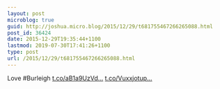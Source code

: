 ```yaml
---
layout: post
microblog: true
guid: http://joshua.micro.blog/2015/12/29/t681755467266265088.html
post_id: 36424
date: 2015-12-29T19:35:44+1100
lastmod: 2019-07-30T17:41:26+1100
type: post
url: /2015/12/29/t681755467266265088.html
---
```

Love #Burleigh [t.co/aB1a9UzVd...](https://t.co/aB1a9UzVdg) [t.co/Vuxxjotup...](https://t.co/Vuxxjotup6)

